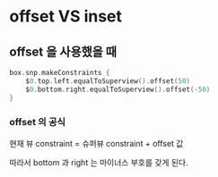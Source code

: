 # offset VS inset

## offset 을 사용했을 때
```swift
box.snp.makeConstraints {
    $0.top.left.equalToSuperview().offset(50)
    $0.bottom.right.equalToSuperview().offset(-50)
}
```

### offset 의 공식
현재 뷰 constraint = 슈퍼뷰 constraint + offset 값   

따라서 bottom 과 right 는 마이너스 부호를 갖게 된다.